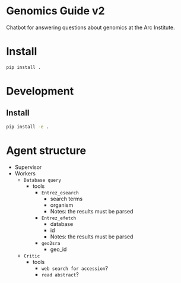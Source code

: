 Genomics Guide v2
=================

Chatbot for answering questions about genomics at the Arc Institute.

# Install 
    
```bash
pip install .
```




# Development

## Install

```bash
pip install -e .
```


# Agent structure

* Supervisor
* Workers
  * `Database query`
    * tools
      * `Entrez_esearch`
        * search terms
        * organism
        * Notes: the results must be parsed
      * `Entrez_efetch`
        * database
        * id
        * Notes: the results must be parsed
      * `geo2sra`
        * geo_id
  * `Critic`
    * tools
      * `web search for accession`?
      * `read abstract`?
